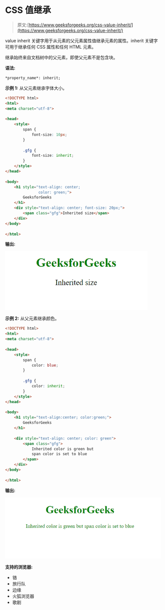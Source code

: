 # CSS 值继承

> 原文:[https://www.geeksforgeeks.org/css-value-inherit/](https://www.geeksforgeeks.org/css-value-inherit/)

value inherit 关键字用于从元素的父元素属性值继承元素的属性。inherit 关键字可用于继承任何 CSS 属性和任何 HTML 元素。

继承始终来自文档树中的父元素，即使父元素不是包含块。

**语法:**

```html
*property_name*: inherit;
```

**示例 1:** 从父元素继承字体大小。

```html
<!DOCTYPE html>
<html>
<meta charset="utf-8">

<head>
    <style>
        span {
            font-size: 10px;
        }

        .gfg {
            font-size: inherit;
        }
    </style>
</head>

<body>
    <h1 style="text-align: center;
               color: green;">
        GeeksforGeeks
    </h1>
    <div style="text-align: center; font-size: 20px;">
        <span class="gfg">Inherited size</span>
    </div>
</body>

</html>
```

**输出:**

![](img/6ca11e78bfde438e6220298a6c612367.png)

**示例 2:** 从父元素继承颜色。

```html
<!DOCTYPE html>
<html>
<meta charset="utf-8">

<head>
    <style>
        span {
            color: blue;
        }

        .gfg {
            color: inherit;
        }
    </style>
</head>

<body>
    <h1 style="text-align:center; color:green;">
        GeeksforGeeks
    </h1>

    <div style="text-align: center; color: green">
        <span class="gfg">
            Inherited color is green but 
            span color is set to blue
        </span>
    </div>
</body>

</html>
```

**输出:**

![](img/b3037308ff8449c652cb29974187fde6.png)

**支持的浏览器:**

*   铬
*   旅行队
*   边缘
*   火狐浏览器
*   歌剧